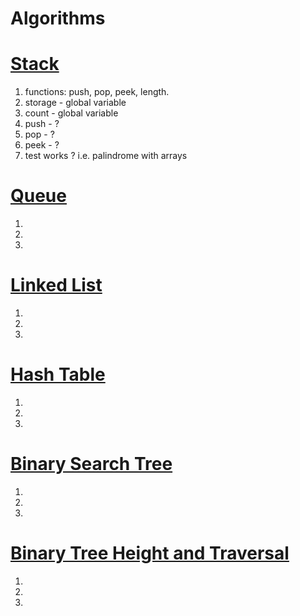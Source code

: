 # Algorithms

# [Stack](https://www.youtube.com/watch?v=Gj5qBheGOEo&list=PLWKjhJtqVAbkso-IbgiiP48n-O-JQA9PJ&index=1)
1. functions: push, pop, peek, length.
2. storage - global variable
3. count - global variable
4. push - ?
5. pop - ?
6. peek - ?
7. test works ?
i.e. palindrome with arrays


# [Queue](https://www.youtube.com/watch?v=bK7I79hcm08&list=PLWKjhJtqVAbkso-IbgiiP48n-O-JQA9PJ&index=3)
1.
2.
3.


# [Linked List](https://www.youtube.com/watch?v=9YddVVsdG5A&list=PLWKjhJtqVAbkso-IbgiiP48n-O-JQA9PJ&index=8)
1.
2.
3.


# [Hash Table](https://www.youtube.com/watch?v=F95z5Wxd9ks&list=PLWKjhJtqVAbkso-IbgiiP48n-O-JQA9PJ&index=7)
1.
2.
3.


# [Binary Search Tree](https://www.youtube.com/watch?v=5cU1ILGy6dM&list=PLWKjhJtqVAbkso-IbgiiP48n-O-JQA9PJ&index=4)
1.
2.
3.


# [Binary Tree Height and Traversal](https://www.youtube.com/watch?v=Aagf3RyK3Lw&list=PLWKjhJtqVAbkso-IbgiiP48n-O-JQA9PJ&index=5) 
1.
2.
3.